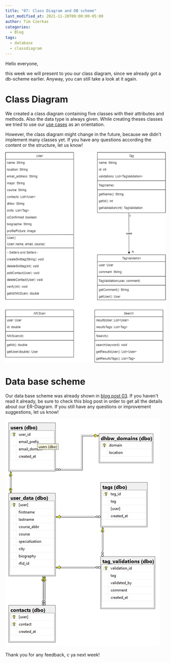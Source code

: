 ```yaml
---
title: "07: Class Diagram and DB scheme"
last_modified_at: 2021-11-20T00:00:00-05:00
author: Tim Czerkas
categories:
  - Blog
tags:
  - database
  - classdiagram
---
```


Hello everyone,

this week we will present to you our class diagram, since we already got a db-scheme earlier. Anyway, you can still take a look at it again.

# Class Diagram

We created a class diagram containing five classes with their attributes and methods. Also the data type is always given. While creating theses classes we tried to use our [use cases](https://dhbw-experts.github.io/blog/04/) as an orientation.

However, the class diagram might change in the future, because we didn't implement many classes yet. If you have any questions according the content or the structure, let us know!

![Class Diagram](/assets/images/classDiagram.png)

# Data base scheme

Our data base scheme was already shown in [blog post 03](https://dhbw-experts.github.io/blog/03/). If you haven't read it already, be sure to check this blog post in order to get all the details about our ER-Diagram. If you still have any questions or improvement suggestions, let us know!

![ER-Diagram](https://github.com/DHBW-Experts/documents/blob/main/ER-Diagram.jpg)

Thank you for any feedback, c ya next week!